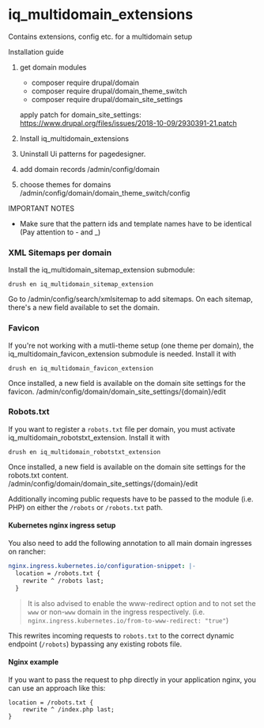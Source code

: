 # iq_multidomain_extensions

Contains extensions, config etc. for a multidomain setup

Installation guide

1. get domain modules
	- composer require drupal/domain
	- composer require drupal/domain_theme_switch
	- composer require drupal/domain_site_settings

	apply patch for domain_site_settings:
	https://www.drupal.org/files/issues/2018-10-09/2930391-21.patch


2. Install iq_multidomain_extensions

3. Uninstall Ui patterns for pagedesigner.

4. add domain records
/admin/config/domain

5. choose themes for domains
/admin/config/domain/domain_theme_switch/config

IMPORTANT NOTES
- Make sure that the pattern ids and template names have to be identical (Pay attention to - and _)

### XML Sitemaps per domain
Install the iq_multidomain_sitemap_extension submodule:

    drush en iq_multidomain_sitemap_extension

Go to /admin/config/search/xmlsitemap to add sitemaps. On each sitemap, there's a new field available to set the domain.

### Favicon
If you're not working with a mutli-theme setup (one theme per domain), the iq_multidomain_favicon_extension submodule is needed. Install it with

    drush en iq_multidomain_favicon_extension

Once installed, a new field is available on the domain site settings for the favicon.
/admin/config/domain/domain_site_settings/{domain}/edit

### Robots.txt
If you want to register a `robots.txt` file per domain, you must activate iq_multidomain_robotstxt_extension. Install it with

    drush en iq_multidomain_robotstxt_extension

Once installed, a new field is available on the domain site settings for the robots.txt content.
/admin/config/domain/domain_site_settings/{domain}/edit

Additionally incoming public requests have to be passed to the module (i.e. PHP) on either the `/robots` or `/robots.txt` path.

#### Kubernetes nginx ingress setup

You also need to add the following annotation to all main domain ingresses on rancher:

```yaml
nginx.ingress.kubernetes.io/configuration-snippet: |-
  location = /robots.txt {
    rewrite ^ /robots last;
  }
```

> It is also advised to enable the www-redirect option and to not set the `www` or non-`www` domain in the ingress respectively. (i.e. `nginx.ingress.kubernetes.io/from-to-www-redirect: "true"`)

This rewrites incoming requests to `robots.txt` to the correct dynamic endpoint (`/robots`) bypassing any existing robots file.

#### Nginx example

If you want to pass the request to php directly in your application nginx, you can use an approach like this:

```nginx
location = /robots.txt {
    rewrite ^ /index.php last;
}
```
